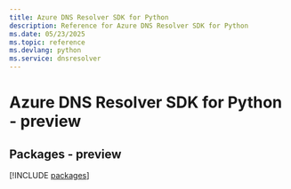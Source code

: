 ```yaml
---
title: Azure DNS Resolver SDK for Python
description: Reference for Azure DNS Resolver SDK for Python
ms.date: 05/23/2025
ms.topic: reference
ms.devlang: python
ms.service: dnsresolver
---
```

# Azure DNS Resolver SDK for Python - preview
## Packages - preview
[!INCLUDE [packages](dns-resolver-index.md)]